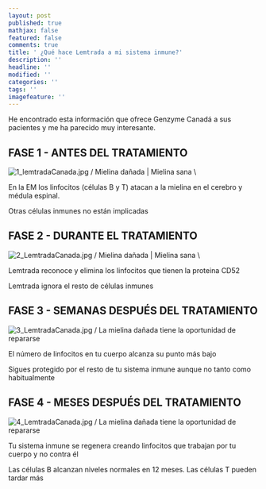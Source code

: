 ```yaml
---
layout: post
published: true
mathjax: false
featured: false
comments: true
title: ' ¿Qué hace Lemtrada a mi sistema inmune?'
description: ''
headline: ''
modified: ''
categories: ''
tags: ''
imagefeature: ''
---
```

He encontrado esta información que ofrece Genzyme Canadá a sus pacientes y me ha parecido muy interesante.


## FASE 1 - ANTES DEL TRATAMIENTO
![1_lemtradaCanada.jpg]({{site.baseurl}}/images/1_lemtradaCanada.jpg)
/ Mielina dañada | Mielina sana  \ 

En la EM los linfocitos (células B y T) atacan a la mielina en el cerebro y médula espinal.  

Otras células inmunes no están implicadas

## FASE 2 - DURANTE EL TRATAMIENTO
![2_LemtradaCanada.jpg]({{site.baseurl}}/images/2_LemtradaCanada.jpg)
/ Mielina dañada | Mielina sana \ 

Lemtrada reconoce y elimina los linfocitos que tienen la proteina CD52  

Lemtrada ignora el resto de células inmunes

## FASE 3 - SEMANAS DESPUÉS DEL TRATAMIENTO
![3_LemtradaCanada.jpg]({{site.baseurl}}/images/3_LemtradaCanada.jpg)
/ La mielina dañada tiene la oportunidad de repararse 

El número de linfocitos en tu cuerpo alcanza su punto más bajo  

Sigues protegido por el resto de tu sistema inmune aunque no tanto como habitualmente

## FASE 4 - MESES DESPUÉS DEL TRATAMIENTO
![4_LemtradaCanada.jpg]({{site.baseurl}}/images/4_LemtradaCanada.jpg)
/ La mielina dañada tiene la oportunidad de repararse 

Tu sistema inmune se regenera creando linfocitos que trabajan por tu cuerpo y no contra él  

Las células B alcanzan niveles normales en 12 meses. Las células T pueden tardar más
